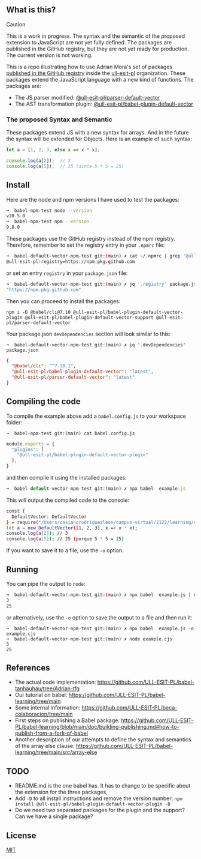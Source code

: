 ## What is this?

> [!CAUTION]
> This is a work in progress. The syntax and the semantic of the proposed extension to JavaScript are not yet fully defined. The packages are published in the GitHub registry, but they are not yet ready for production. 
> The current version is not working. 


This is a repo illustrating how to use 
Adrian Mora's set of packages [published in the GitHub registry](https://github.com/orgs/ULL-ESIT-PL/packages) inside the [ull-esit-pl](https://github.com/ULL-ESIT-PL/) organization. These packages extend the JavaScript language with a new kind of functions. The packages are:

- The JS parser modified: [@ull-esit-pl/parser-default-vector](https://github.com/orgs/ULL-ESIT-PL/packages/npm/package/parser-default-vector)
- The AST transformation plugin: [@ull-esit-pl/babel-plugin-default-vector](https://github.com/orgs/ULL-ESIT-PL/packages/npm/package/babel-plugin-default-vector) 


### The proposed Syntax and Semantic

These packages extend JS  with a new syntax for arrays. And in the future the syntax will be extended  for Objects. Here is an example of such syntax:

```js 
let a = [1, 2, 3, else x => x * x];

console.log(a[2]);  // 3
console.log(a[5]);  // 25 (since 5 * 5 = 25)
```


## Install

Here are the node and npm versions I have used to test the packages:

```bash
➜  babel-npm-test node --version
v20.5.0
➜  babel-npm-test npm --version
9.8.0
```

These packages use the GitHub registry instead of the npm registry. Therefore, remember
to set the registry entry in your `.npmrc` file:

```bash
➜  babel-default-vector-npm-test git:(main) ✗ cat ~/.npmrc | grep '@ull-esit-pl:'
@ull-esit-pl:registry=https://npm.pkg.github.com
```

or set an entry `registry` in your `package.json` file:

```bash
➜  babel-default-vector-npm-test git:(main) ✗ jq '.registry' package.json 
"https://npm.pkg.github.com"
```

Then you can proceed to install the packages:

```
npm i -D @babel/cli@7.10 @ull-esit-pl/babel-plugin-default-vector-plugin @ull-esit-pl/babel-plugin-default-vector-support @ull-esit-pl/parser-default-vector 
```

Your package.json `devDependencies` section will look similar to this:

`➜  babel-default-vector-npm-test git:(main) ✗ jq '.devDependencies' package.json`
```json
{
  "@babel/cli": "^7.10.1",
  "@ull-esit-pl/babel-plugin-default-vector": "latest",
  "@ull-esit-pl/parser-default-vector": "latest"
}
```


## Compiling the code

To compile the example above add a `babel.config.js` to your workspace folder:

`➜  babel-npm-test git:(main) cat babel.config.js`
```js
module.exports = {
  "plugins": [
    "@ull-esit-pl/babel-plugin-default-vector-plugin"
  ],
}
```

and then compile it using the installed packages:

```js
➜  babel-default-vector-npm-test git:(main) ✗ npx babel  example.js
```
This will output the compiled code to the console:

```bash                                                      
const {
  DefaultVector: DefaultVector
} = require("/Users/casianorodriguezleon/campus-virtual/2122/learning/compiler-learning/babel-default-vector-npm-test/node_modules/@ull-esit-pl/babel-plugin-default-vector/src/support.js");
let a = new DefaultVector([1, 2, 3], x => x * x);
console.log(a[2]); // 3
console.log(a[5]); // 25 (porque 5 * 5 = 25)
```

If you want to save it to a file, use the `-o` option.

## Running

You can pipe the output to `node`:

```bash
➜  babel-default-vector-npm-test git:(main) ✗ npx babel  example.js | node
3
25
```

or alternatively, use the `-o` option to save the output to a file and then run it:

```
➜  babel-default-vector-npm-test git:(main) ✗ npx babel  example.js -o example.cjs
➜  babel-default-vector-npm-test git:(main) ✗ node example.cjs 
3
25
```

## References

- The actual code implementation: https://github.com/ULL-ESIT-PL/babel-tanhauhau/tree/Adrian-tfg
- Our tutorial on babel: https://github.com/ULL-ESIT-PL/babel-learning/tree/main
- Some internal information: https://github.com/ULL-ESIT-PL/beca-colaboracion/tree/main
- First steps on publishing a Babel package: https://github.com/ULL-ESIT-PL/babel-learning/blob/main/doc/building-publishing.md#how-to-publish-from-a-fork-of-babel
- Another description of our attempts to define the syntax and semantics of the array else clause: https://github.com/ULL-ESIT-PL/babel-learning/tree/main/src/array-else


## TODO

-  README.md is the one babel has. It has to change to be specific about the extension for the three packages,
-  Add `-D` to all install instructions and remove the version number: `npm install @ull-esit-pl/babel-plugin-default-vector-plugin -D`
-  Do we need two separated packages for the plugin and the support? Can we have a single package?

## License

[MIT](https://couto.mit-license.org/)